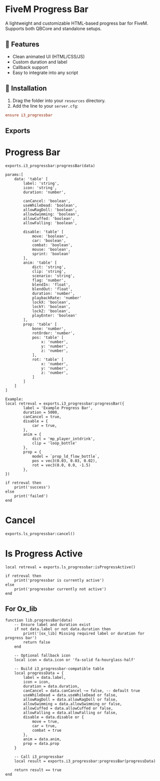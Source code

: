 # FiveM Progress Bar

A lightweight and customizable HTML-based progress bar for FiveM. Supports both QBCore and standalone setups.

## 🎯 Features
- Clean animated UI (HTML/CSS/JS)
- Custom duration and label
- Callback support
- Easy to integrate into any script

## 🚀 Installation

1. Drag the folder into your `resources` directory.
2. Add the line to your `server.cfg`:


```cfg
ensure i3_progressbar
```

## Exports

# Progress Bar
```
exports.i3_progressbar:progressBar(data)

params:[
    data: 'table' [
        label: 'string',
        icon: 'string',
        duration: 'number',
        
        canCancel: 'boolean',
        useWhileDead: 'boolean',
        allowRagDoll: 'boolean',
        allowSwimming: 'boolean',
        allowCuffed: 'boolean',
        allowFalling: 'boolean',
        
        disable: 'table' [
            move: 'boolean',
            car: 'boolean',
            combat: 'boolean',
            mouse: 'boolean',
            sprint: 'boolean'
        ],
        anim: 'table' [
            dict: 'string',
            clip: 'string',
            scenario: 'string',
            flag: 'number',
            blendIn: 'float',
            blendOut: 'float',
            duration: 'number',
            playbackRate: 'number'
            lockX: 'boolean',
            lockY: 'boolean',
            lockZ: 'boolean',
            playEnter: 'boolean'
        ],
        prop: 'table' [
            bone: 'number',
            rotOrder: 'number',
            pos: 'table' [
                x: 'number',
                y: 'number',
                z: 'number',
            ],
            rot: 'table' [
                x: 'number',
                y: 'number',
                z: 'number',
            ]
        ]
    ]
]

Example:
local retreval = exports.i3_progressbar:progressBar({
        label = 'Example Progress Bar',
        duration = 5000,
        canCancel = true,
        disable = {
            car = true,
        },
        anim = {
            dict = 'mp_player_intdrink',
            clip = 'loop_bottle'
        },
        prop = {
            model = `prop_ld_flow_bottle`,
            pos = vec3(0.03, 0.03, 0.02),
            rot = vec3(0.0, 0.0, -1.5)
        },
})

if retreval then
    print('success')
else
    print('failed')
end
```

<!-- return the ran of state (true, false) -->


# Cancel
```
exports.ls_progressbar:cancel()
```

<!-- Cancel the current progress bar -->


# Is Progress Active
```
local retreval = exports.ls_progressbar:isProgressActive()

if retreval then
    print('progressbar is currently active')
else
    print('progressbar currently not active')
end
```

<!-- return the current progressbar state (true, false) -->

## For Ox_lib

```
function lib.progressBar(data)
    -- Ensure label and duration exist
    if not data.label or not data.duration then
        print('[ox_lib] Missing required label or duration for progress bar')
        return false
    end

    -- Optional fallback icon
    local icon = data.icon or 'fa-solid fa-hourglass-half'

    -- Build i3_progressbar-compatible table
    local progressData = {
        label = data.label,
        icon = icon,
        duration = data.duration,
        canCancel = data.canCancel ~= false, -- default true
        useWhileDead = data.useWhileDead or false,
        allowRagDoll = data.allowRagDoll or false,
        allowSwimming = data.allowSwimming or false,
        allowCuffed = data.allowCuffed or false,
        allowFalling = data.allowFalling or false,
        disable = data.disable or {
            move = true,
            car = true,
            combat = true
        },
        anim = data.anim,
        prop = data.prop
    }

    -- Call i3_progressbar
    local result = exports.i3_progressbar:progressBar(progressData)

    return result == true
end
```

